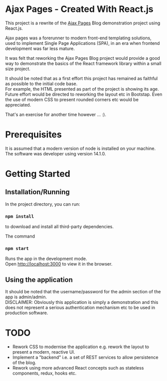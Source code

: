 # Ajax Pages - Created With React.js

This project is a rewrite of the [Ajax Pages](http://ajax-pages.sourceforge.net/) Blog demonstration project using React.js.

Ajax pages was a forerunner to modern front-end templating solutions, used to implement Single Page Applications (SPA), in an 
era when frontend development was far less mature.

It was felt that reworking the Ajax Pages Blog project would provide a good way to demonstrate the basics of the React 
framework library within a small size project.

It should be noted that as a first effort this project has remained as faithful as possible to the initial code base.  
For example, the HTML presented as part of the project is showing its age.  Future effort would be directed to reworking the layout etc in 
Bootstap.  Even the use of modern CSS to present rounded corners etc would be appreciated.

That's an exercise for another time however ... :).

# Prerequisites 

It is assumed that a modern version of node is installed on your machine.  The software was developer using version 14.1.0.
# Getting Started

## Installation/Running

In the project directory, you can run:

### `npm install`

to download and install all third-party dependencies.

The command

### `npm start`

Runs the app in the development mode.\
Open [http://localhost:3000](http://localhost:3000) to view it in the browser.

## Using the application

It should be noted that the username/password for the admin section of the app is admin/admin.  
DISCLAIMER: Obviously this application is simply a demonstration and this does not represent a serious authentication 
mechanism etc to be used in production software.

# TODO

- Rework CSS to modernise the application e.g. rework the layout to present a modern, reactive UI.
- Implement a "backend" i.e. a set of REST services to allow persistence of the blog.
- Rework using more advanced React concepts such as stateless components, redux, hooks etc.